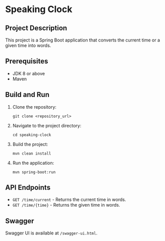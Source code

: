 # Speaking Clock

## Project Description

This project is a Spring Boot application that converts the current time or a given time into words.

## Prerequisites

- JDK 8 or above
- Maven

## Build and Run

1. Clone the repository:
    ```
    git clone <repository_url>
    ```

2. Navigate to the project directory:
    ```
    cd speaking-clock
    ```

3. Build the project:
    ```
    mvn clean install
    ```

4. Run the application:
    ```
    mvn spring-boot:run
    ```

## API Endpoints

- `GET /time/current` - Returns the current time in words.
- `GET /time/{time}` - Returns the given time in words.

## Swagger

Swagger UI is available at `/swagger-ui.html`.
